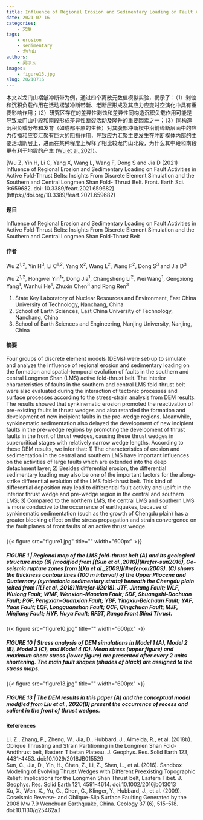 ```yaml
---
title: Influence of Regional Erosion and Sedimentary Loading on Fault Activities in Active Fold-Thrust Belts
date: 2021-07-16
categories:
    - 文章
tags:
    - erosion
    - sedimentary
    - 龙门山
authors:
    - 吴珍云
images:
    - figure13.jpg
slug: 20210716
---
```


本文以龙门山褶皱冲断带为例，通过四个离散元数值模拟实验，揭示了：（1）剥蚀和沉积负载作用在活动褶皱冲断带新、老断层形成及其应力应变时空演化中具有重要影响作用；（2）研究区存在的差异性剥蚀和差异性同构造沉积负载作用可能是导致龙门山中段和南段形成差异性断裂活动及隆升的重要因素之一；（3）同构造沉积负载分布和发育（如成都平原的生长）对其腹部冲断楔中沿前缘断层面中的应力传播和应变汇聚有巨大的阻挡作用，导致应力汇聚主要发生在冲断楔体内部的主要活动断层上，进而在某种程度上解释了相比较龙门山北段，为什么其中段和南段更有利于地震的产生 [(Wu et al.,2021)](#refer-wu2021)。

<div id="refer-wu2021"></div>
[Wu Z, Yin H, Li C, Yang X, Wang L, Wang F, Dong S and Jia D (2021) Influence of Regional Erosion and Sedimentary Loading on Fault Activities in Active Fold-Thrust Belts:
Insights From Discrete Element Simulation and the Southern and Central Longmen Shan Fold- Thrust Belt. Front. Earth Sci. 9:659682. doi: 10.3389/feart.2021.659682](https://doi.org/10.3389/feart.2021.659682) 

#### 题目

Influence of Regional Erosion and Sedimentary Loading on Fault Activities in Active Fold-Thrust Belts: Insights From Discrete Element Simulation and the Southern and Central Longmen Shan Fold-Thrust Belt

#### 作者
Wu Z<sup>1,2</sup>, Yin H<sup>3</sup>, Li C<sup>1,2</sup>, Yang X<sup>2</sup>, Wang L<sup>2</sup>, Wang F<sup>2</sup>, Dong S<sup>3</sup> and Jia D<sup>3</sup>

Wu Z<sup>1,2</sup>, Hongwei Yin<sup>1</sup>*, Dong Jia<sup>1</sup>, Changsheng Li<sup>2</sup>, Wei Wang<sup>1</sup>, Gengxiong Yang<sup>1</sup>,
Wanhui He<sup>1</sup>, Zhuxin Chen<sup>3</sup> and Rong Ren<sup>3</sup>

1. State Key Laboratory of Nuclear Resources and Environment, East China University of Technology, Nanchang, China
2. School of Earth Sciences, East China University of Technology, Nanchang, China
3. School of Earth Sciences and Engineering, Nanjing University, Nanjing, China

#### 摘要

Four groups of discrete element models (DEMs) were set-up to simulate and analyze the influence of regional erosion and sedimentary loading on the formation and spatial-temporal evolution of faults in the southern and central Longmen Shan (LMS) active fold-thrust belt. The interior characteristics of faults in the southern and central LMS fold-thrust belt were also evaluated during the interaction of tectonic processes and surface processes according to the stress-strain analysis from DEM results. The results showed that synkinematic erosion promoted the reactivation of pre-existing faults in thrust wedges and also retarded the formation and development of new incipient faults in the pre-wedge regions. Meanwhile, synkinematic sedimentation also delayed the development of new incipient faults in the pre-wedge regions by promoting the development of thrust faults in the front of thrust wedges, causing these thrust wedges in supercritical stages with relatively narrow wedge lengths. According to these DEM results, we infer that: 1) The characteristics of erosion and sedimentation in the central and southern LMS have important influences on the activities of large faults which are extended into the deep detachment layer; 2) Besides differential erosion, the differential sedimentary loading may also be one of the important factors for the along-strike differential evolution of the LMS fold-thrust belt. This kind of differential deposition may lead to differential fault activity and uplift in the interior thrust wedge and pre-wedge region in the central and southern LMS; 3) Compared to the northern LMS, the central LMS and southern LMS is more conducive to the occurrence of earthquakes, because of synkinematic sedimentation (such as the growth of Chengdu plain) has a greater blocking effect on the stress propagation and strain convergence on the fault planes of front faults of an active thrust wedge.


<h5> </h5>

{{< figure src="figure1.jpg" title="" width="600px" >}}
<h5>FIGURE 1 | Regional map of the LMS fold-thrust belt (A) and its geological structure map (B) (modified from [(Sun et al.,2016)](#refer-sun2016), Co-seismic rupture zones from [(Xu et al.,2009)](#refer-xu2009). (C) shows the thickness contour lines (100 m interval) of the Upper Pliocene and Quaternary (syntectonic sedimentary strata) beneath the Chengdu plain (cited from [(Li et al.,2018)](#refer-li2018). JTF, Jintang Fault; WLF, Wulong Fault; WMF, Wenxian-Maoxian Fault; SDF, Shuangshi-Dachuan Fault; PGF, Pengxian-Guanxian Fault; YBF, Yingxiu-Beichuan Fault; YAF, Yaan Fault; LQF, Longquanshan Fault; QCF, Qingchuan Fault; MJF, Minjiang Fault; HYF, Huya Fault; RFBT, Range Front Blind Thrust. </h5>

{{< figure src="figure10.jpg" title="" width="600px" >}}
<h5> FIGURE 10 | Stress analysis of DEM simulations in Model 1 (A), Model 2 (B), Model 3 (C), and Model 4 (D). Mean stress (upper figure) and maximum shear stress (lower figure) are presented after every 2 units shortening. The main fault shapes (shades of black) are assigned to the stress maps.</h5>

{{< figure src="figure13.jpg" title="" width="600px" >}}
<h5>FIGURE 13 | The DEM results in this paper (A) and the conceptual model modified from Liu et al., 2020(B) present the occurrence of recess and salient in the front of thrust wedges.</h5>



#### References


<div id="refer-li2018"></div>
Li, Z., Zhang, P., Zheng, W., Jia, D., Hubbard, J., Almeida, R., et al. (2018b). Oblique Thrusting and Strain Partitioning in the Longmen Shan Fold-Andthrust belt, Eastern Tibetan Plateau. J. Geophys. Res. Solid Earth 123, 4431-4453. doi:10.1029/2018JB015529

<div id="refer-sun2016"></div>
Sun, C., Jia, D., Yin, H., Chen, Z., Li, Z., Shen, L., et al. (2016). Sandbox Modeling of Evolving Thrust Wedges with Different Preexisting Topographic Relief: Implications for the Longmen Shan Thrust belt, Eastern Tibet. J. Geophys. Res. Solid Earth 121, 4591–4614. doi:10.1002/2016jb013013

<div id="refer-xu2009"></div>
Xu, X., Wen, X., Yu, G., Chen, G., Klinger, Y., Hubbard, J., et al. (2009). Coseismic Reverse- and Oblique-Slip Surface Faulting Generated by the 2008 Mw 7.9 Wenchuan Earthquake, China. Geology 37 (6), 515–518. doi:10.1130/g25462a.1



